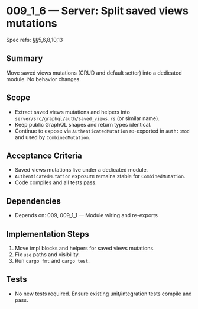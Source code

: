 # 009_1_6 — Server: Split saved views mutations

Spec refs: §§5,6,8,10,13

## Summary
Move saved views mutations (CRUD and default setter) into a dedicated module. No behavior changes.

## Scope
- Extract saved views mutations and helpers into `server/src/graphql/auth/saved_views.rs` (or similar name).
- Keep public GraphQL shapes and return types identical.
- Continue to expose via `AuthenticatedMutation` re-exported in `auth::mod` and used by `CombinedMutation`.

## Acceptance Criteria
- Saved views mutations live under a dedicated module.
- `AuthenticatedMutation` exposure remains stable for `CombinedMutation`.
- Code compiles and all tests pass.

## Dependencies
- Depends on: 009, 009_1_1 — Module wiring and re-exports

## Implementation Steps
1) Move impl blocks and helpers for saved views mutations.
2) Fix `use` paths and visibility.
3) Run `cargo fmt` and `cargo test`.

## Tests
- No new tests required. Ensure existing unit/integration tests compile and pass.
